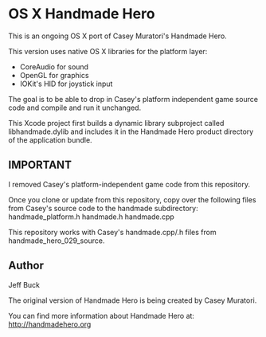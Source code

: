 OS X Handmade Hero
==================

This is an ongoing OS X port of Casey Muratori's Handmade Hero.

This version uses native OS X libraries for the platform layer:
- CoreAudio for sound
- OpenGL for graphics
- IOKit's HID for joystick input

The goal is to be able to drop in Casey's platform independent
game source code and compile and run it unchanged.

This Xcode project first builds a dynamic library subproject
called libhandmade.dylib and includes it in the Handmade Hero
product directory of the application bundle.



IMPORTANT
---------
I removed Casey's platform-independent game code from this
repository. 

Once you clone or update from this repository, copy over the
following files from Casey's source code to the handmade
subdirectory:
  handmade_platform.h
  handmade.h
  handmade.cpp


This repository works with Casey's handmade.cpp/.h files from
handmade_hero_029_source.



Author
------
Jeff Buck

The original version of Handmade Hero is being created by Casey Muratori.

You can find more information about Handmade Hero at:
	http://handmadehero.org


